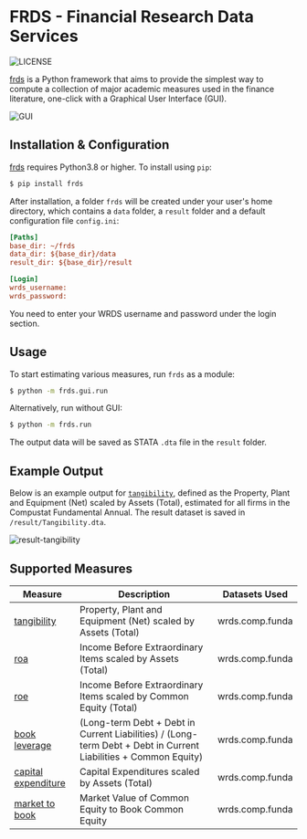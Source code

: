 # FRDS - Financial Research Data Services

![LICENSE](https://img.shields.io/github/license/mgao6767/frds?color=green)

[frds](https://github.com/mgao6767/frds/) is a Python framework that aims to provide the simplest way to compute a collection of major academic measures used in the finance literature, one-click with a Graphical User Interface (GUI).

![GUI](https://github.com/mgao6767/frds/raw/master/images/frds_demo.gif)

## Installation & Configuration

[frds](https://github.com/mgao6767/frds/) requires Python3.8 or higher. To install using `pip`:

```bash
$ pip install frds
```
After installation, a folder `frds` will be created under your user's home directory, which contains a `data` folder, a `result` folder and a default configuration file `config.ini`:

```ini
[Paths]
base_dir: ~/frds
data_dir: ${base_dir}/data
result_dir: ${base_dir}/result

[Login]
wrds_username: 
wrds_password: 
```

You need to enter your WRDS username and password under the login section.

## Usage

To start estimating various measures, run `frds` as a module:

```bash
$ python -m frds.gui.run
```

Alternatively, run without GUI:

```bash
$ python -m frds.run
```

The output data will be saved as STATA `.dta` file in the `result` folder.

## Example Output

Below is an example output for [`tangibility`](https://github.com/mgao6767/frds/blob/master/frds/measures/tangibility.py), defined as the Property, Plant and Equipment (Net) scaled by Assets (Total), estimated for all firms in the Compustat Fundamental Annual. The result dataset is saved in `/result/Tangibility.dta`.

![result-tangibility](https://github.com/mgao6767/frds/raw/master/images/result-tangibility.png)

## Supported Measures

| Measure                                                                                                  | Description                                                                                                     | Datasets Used   |
|----------------------------------------------------------------------------------------------------------|-----------------------------------------------------------------------------------------------------------------|-----------------|
| [tangibility](https://github.com/mgao6767/frds/blob/master/frds/measures/tangibility.py)                 | Property, Plant and Equipment (Net) scaled by Assets (Total)                                                    | wrds.comp.funda |
| [roa](https://github.com/mgao6767/frds/blob/master/frds/measures/roa.py)                                 | Income Before Extraordinary Items scaled by Assets (Total)                                                      | wrds.comp.funda |
| [roe](https://github.com/mgao6767/frds/blob/master/frds/measures/roe.py)                                 | Income Before Extraordinary Items scaled by Common Equity (Total)                                               | wrds.comp.funda |
| [book leverage](https://github.com/mgao6767/frds/blob/master/frds/measures/book_leverage.py)             | (Long-term Debt + Debt in Current Liabilities) / (Long-term Debt + Debt in Current Liabilities + Common Equity) | wrds.comp.funda |
| [capital expenditure](https://github.com/mgao6767/frds/blob/master/frds/measures/capital_expenditure.py) | Capital Expenditures scaled by Assets (Total)                                                                   | wrds.comp.funda |
| [market to book](https://github.com/mgao6767/frds/blob/master/frds/measures/market_to_book.py)           | Market Value of Common Equity to Book Common Equity                                                             | wrds.comp.funda |